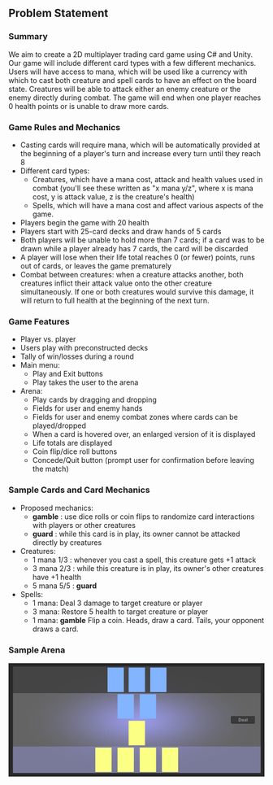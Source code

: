 ## Problem Statement ##
### Summary ###
We aim to create a 2D multiplayer trading card game using C# and Unity. Our game will include different card types with a few different mechanics. Users will have access to mana, which will be used like a currency with which to cast both creature and spell cards to have an effect on the board state. Creatures will be able to attack either an enemy creature or the enemy directly during combat. The game will end when one player reaches 0 health points or is unable to draw more cards.

### Game Rules and Mechanics ###
* Casting cards will require mana, which will be automatically provided at the beginning of a player's turn and increase every turn until they reach 8
* Different card types:
   - Creatures, which have a mana cost, attack and health values used in combat (you'll see these written as "x mana y/z", where x is mana cost, y is attack value, z is the creature's health)
   - Spells, which will have a mana cost and affect various aspects of the game.
* Players begin the game with 20 health
* Players start with 25-card decks and draw hands of 5 cards
* Both players will be unable to hold more than 7 cards; if a card was to be drawn while a player already has 7 cards, the card will be discarded
* A player will lose when their life total reaches 0 (or fewer) points, runs out of cards, or leaves the game prematurely
* Combat between creatures: when a creature attacks another, both creatures inflict their attack value onto the other creature simultaneously. If one or both creatures would survive this damage, it will return to full health at the beginning of the next turn.

### Game Features ###
* Player vs. player
* Users play with preconstructed decks
* Tally of win/losses during a round
* Main menu:
   - Play and Exit buttons
   - Play takes the user to the arena
* Arena:
   - Play cards by dragging and dropping
   - Fields for user and enemy hands
   - Fields for user and enemy combat zones where cards can be played/dropped
   - When a card is hovered over, an enlarged version of it is displayed
   - Life totals are displayed
   - Coin flip/dice roll buttons
   - Concede/Quit button (prompt user for confirmation before leaving the match)

### Sample Cards and Card Mechanics ###
* Proposed mechanics:
  - **gamble** : use dice rolls or coin flips to randomize card interactions with players or other creatures
  - **guard** : while this card is in play, its owner cannot be attacked directly by creatures
* Creatures:
  - 1 mana 1/3 : whenever you cast a spell, this creature gets +1 attack
  - 3 mana 2/3 : while this creature is in play, its owner's other creatures have +1 health
  - 5 mana 5/5 : **guard**  
* Spells:
  - 1 mana: Deal 3 damage to target creature or player
  - 3 mana: Restore 5 health to target creature or player
  - 1 mana: **gamble** Flip a coin. Heads, draw a card. Tails, your opponent draws a card.

### Sample Arena ###
![Concept Arena](https://github.com/shanhead/CelestialOctopi/blob/gh-pages/SampleBattle.PNG?raw=true "What a game might look like")
